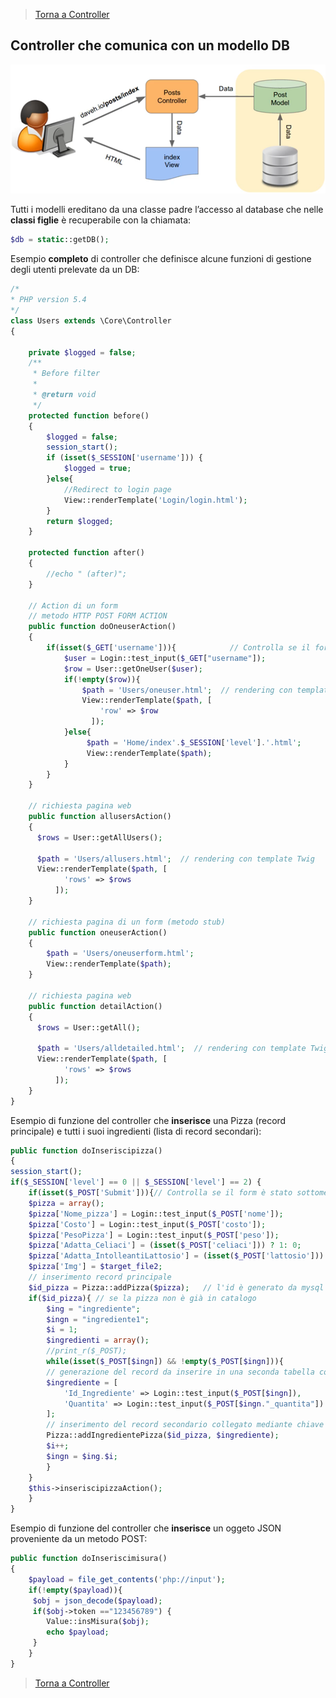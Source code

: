 >[Torna a Controller](controller.md) 

## Controller che comunica con un modello DB

![modeldb](modeldb.png) 

Tutti i modelli ereditano da una classe padre l’accesso al database che nelle **classi figlie** è recuperabile con la chiamata:
```PHP 
$db = static::getDB();
```

Esempio **completo** di controller che definisce alcune funzioni di gestione degli utenti prelevate da un DB:

```PHP
/*
* PHP version 5.4
*/
class Users extends \Core\Controller
{

    private $logged = false;
	/**
     * Before filter
     *
     * @return void
     */
    protected function before()
    {
		$logged = false;
		session_start();
		if (isset($_SESSION['username'])) {
			$logged = true;
		}else{
			//Redirect to login page
			View::renderTemplate('Login/login.html');
		}
		return $logged;
    }
    
    protected function after()
    {
        //echo " (after)";
    }

    // Action di un form
    // metodo HTTP POST FORM ACTION
    public function doOneuserAction()
    {
        if(isset($_GET['username'])){			 // Controlla se il form è stato sottomesso
    		$user = Login::test_input($_GET["username"]);
    		$row = User::getOneUser($user);
    		if(!empty($row)){
    		    $path = 'Users/oneuser.html';  // rendering con template Twig
                View::renderTemplate($path, [
                	'row' => $row
                  ]);  
    		}else{
    		     $path = 'Home/index'.$_SESSION['level'].'.html';
    		     View::renderTemplate($path);
    		}
        }
    }

    // richiesta pagina web
    public function allusersAction()
    {
	  $rows = User::getAllUsers();
	  
	  $path = 'Users/allusers.html';  // rendering con template Twig
	  View::renderTemplate($path, [
			'rows' => $rows
		  ]);  
	}
	
    // richiesta pagina di un form (metodo stub)
    public function oneuserAction()
    {
        $path = 'Users/oneuserform.html';
        View::renderTemplate($path);
	}
	
    // richiesta pagina web
    public function detailAction()
    {
	  $rows = User::getAll();
	  
	  $path = 'Users/alldetailed.html';  // rendering con template Twig
	  View::renderTemplate($path, [
			'rows' => $rows
		  ]);  
	}
}
```

Esempio di funzione del controller che **inserisce** una Pizza (record principale) e tutti i suoi ingredienti (lista di record secondari):
```PHP
public function doInseriscipizza()
{
session_start();
if($_SESSION['level'] == 0 || $_SESSION['level'] == 2) {
    if(isset($_POST['Submit'])){// Controlla se il form è stato sottomesso
	$pizza = array();
	$pizza['Nome_pizza'] = Login::test_input($_POST['nome']);
	$pizza['Costo'] = Login::test_input($_POST['costo']);
	$pizza['PesoPizza'] = Login::test_input($_POST['peso']);
	$pizza['Adatta_Celiaci'] = (isset($_POST['celiaci'])) ? 1: 0;
	$pizza['Adatta_IntolleantiLattosio'] = (isset($_POST['lattosio'])) ? 1: 0;
	$pizza['Img'] = $target_file2;
	// inserimento record principale
	$id_pizza = Pizza::addPizza($pizza);   // l'id è generato da mysql
	if($id_pizza){ // se la pizza non è già in catalogo
	    $ing = "ingrediente";
	    $ingn = "ingrediente1";
	    $i = 1;
	    $ingredienti = array();
	    //print_r($_POST);
	    while(isset($_POST[$ingn]) && !empty($_POST[$ingn])){
		// generazione del record da inserire in una seconda tabella collegata alla prima
		$ingrediente = [
		    'Id_Ingrediente' => Login::test_input($_POST[$ingn]),       //campo value del select
		    'Quantita' => Login::test_input($_POST[$ingn."_quantita"])  //campo value dell'input
		];
		// inserimento del record secondario collegato mediante chiave esterna (associazione 1:N)
		Pizza::addIngredientePizza($id_pizza, $ingrediente);
		$i++;
		$ingn = $ing.$i;
	    }
	}
	$this->inseriscipizzaAction();
    }
}
```
Esempio di funzione del controller che **inserisce** un oggeto JSON proveniente da un metodo POST:
```PHP
public function doInseriscimisura()
{
    $payload = file_get_contents('php://input');
    if(!empty($payload)){
	 $obj = json_decode($payload);
	 if($obj->token =="123456789") {
		Value::insMisura($obj);
		echo $payload;
	 }
    }
}
```

>[Torna a Controller](controller.md)

